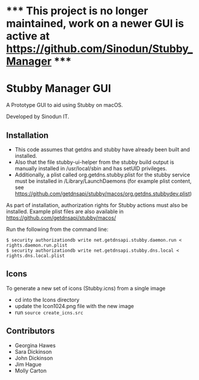 # *** This project is no longer maintained, work on a newer GUI is active at https://github.com/Sinodun/Stubby_Manager ***

# Stubby Manager GUI

A Prototype GUI to aid using Stubby on macOS.

Developed by Sinodun IT.

## Installation

* This code assumes that getdns and stubby have already been built and installed.
* Also that the file stubby-ui-helper from the stubby build output is manually 
installed in /usr/local/sbin and has setUID privileges.
* Additionally, a plist called org.getdns.stubby.plist for the stubby service 
must be installed in /Library/LaunchDaemons (for example plist content, see
https://github.com/getdnsapi/stubby/macos/org.getdns.stubbydev.plist)

As part of installation, authorization rights for Stubby actions must also be
installed. Example plist files are also available in
https://github.com/getdnsapi/stubby/macos/

Run the following from the command line:

```
$ security authorizationdb write net.getdnsapi.stubby.daemon.run < rights.daemon.run.plist
$ security authorizationdb write net.getdnsapi.stubby.dns.local < rights.dns.local.plist
```

## Icons

To generate a new set of icons (Stubby.icns) from a single image

* cd into the Icons directory
* update the Icon1024.png file with the new image
* run `source create_icns.src`


## Contributors

* Georgina Hawes
* Sara Dickinson
* John Dickinson
* Jim Hague
* Molly Carton
